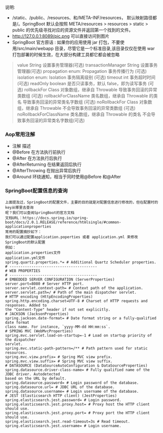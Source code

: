 说明: 

- /static、/public、/resources、和/META-INF/resources，
默认映射路径都是/。SpringBoot 默认会按照
META/resources > resources > static > public 
的优先级寻找对应的资源文件并返回第一个找到的文件。
-  http://127.0.0.1:8089/pic.png 可以直接访问到图片
- SpringBoot 官方原话 : 如果你的应用使用 jar 打包，不要使用/src/main/webapp 目录，尽管它是一个标准目录,该目录仅仅在使用 war 打包部署的时候生效，在大部分构建工具都它都会被忽略



>value	String	设置事务管理器(可选)
transactionManager	String	设置事务管理器(可选)
propagation	enum: Propagation	事务传播行为 (可选)
isolation	enum: Isolation	事务隔离级别 (可选)
timeout	int	事务超时时间 (可选)
readOnly	boolean	是否只读事务，默认 false，即为读写事务 (可选)
rollbackFor	Class 对象数组，继承自 Throwable	导致事务回滚的异常类数组 (可选)
rollbackForClassName	类名数组，继承自 Throwable 的类名	导致事务回滚的异常类名字数组 (可选)
noRollbackFor	Class 对象数组，继承自 Throwable	不会导致事务回滚的异常类数组 (可选)
noRollbackForClassName	类名数组，继承自 Throwable 的类名	不会导致事务回滚的异常类名字数组(可选)


### Aop常用注解
- 注解	描述
- @Before	在方法执行前执行
- @After	在方法执行后执行
- @AfterReturning	在结果返回后执行
- @AfterThrowing	在抛出异常后执行
- @Around	环绕通知，相当于同时使用@Before 和@After


### SpringBoot配置信息的查询
    上面提及过，SpringBoot的配置文件，主要的目的就是对配置信息进行修改的，但在配置时的key从哪里去查询
    呢？我们可以查阅SpringBoot的官方文档
    文档URL：https://docs.spring.io/spring-boot/docs/2.0.1.RELEASE/reference/htmlsingle/#common-applicationproperties
    常用的配置摘抄如下：
    我们可以通过配置application.poperties 或者 application.yml 来修改SpringBoot的默认配置
    例如：
    application.properties文件
    application.yml文件
    spring.quartz.properties.*= # Additional Quartz Scheduler properties.
    # ----------------------------------------
    # WEB PROPERTIES
    # ----------------------------------------
    # EMBEDDED SERVER CONFIGURATION (ServerProperties)
    server.port=8080 # Server HTTP port.
    server.servlet.context-path= # Context path of the application.
    server.servlet.path=/ # Path of the main dispatcher servlet.
    # HTTP encoding (HttpEncodingProperties)
    spring.http.encoding.charset=UTF-8 # Charset of HTTP requests and responses. Added to
    the "Content-Type" header if not set explicitly.
    # JACKSON (JacksonProperties)
    spring.jackson.date-format= # Date format string or a fully-qualified date format
    class name. For instance, `yyyy-MM-dd HH:mm:ss`.
    # SPRING MVC (WebMvcProperties)
    spring.mvc.servlet.load-on-startup=-1 # Load on startup priority of the dispatcher
    servlet.
    spring.mvc.static-path-pattern=/** # Path pattern used for static resources.
    spring.mvc.view.prefix= # Spring MVC view prefix.
    spring.mvc.view.suffix= # Spring MVC view suffix.
    # DATASOURCE (DataSourceAutoConfiguration & DataSourceProperties)
    spring.datasource.driver-class-name= # Fully qualified name of the JDBC driver. Autodetected
    based on the URL by default.
    spring.datasource.password= # Login password of the database.
    spring.datasource.url= # JDBC URL of the database.
    spring.datasource.username= # Login username of the database.
    # JEST (Elasticsearch HTTP client) (JestProperties)
    spring.elasticsearch.jest.password= # Login password.
    spring.elasticsearch.jest.proxy.host= # Proxy host the HTTP client should use.
    spring.elasticsearch.jest.proxy.port= # Proxy port the HTTP client should use.
    spring.elasticsearch.jest.read-timeout=3s # Read timeout.
    spring.elasticsearch.jest.username= # Login username.
